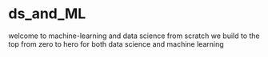 # ds_and_ML
welcome to machine-learning and data science from scratch we build to the top
from zero to hero for both data science and machine learning
